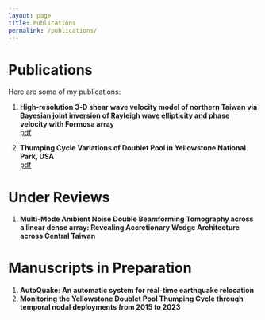 ```yaml
---
layout: page
title: Publications
permalink: /publications/
---
```


# Publications

Here are some of my publications:

1. **High‐resolution 3‐D shear wave velocity model of northern Taiwan via Bayesian joint inversion of Rayleigh wave ellipticity and phase velocity with Formosa array**  
   [pdf](https://doi.org/10.1029/2020JB021610)

2. **Thumping Cycle Variations of Doublet Pool in Yellowstone National Park, USA**  
   [pdf](https://doi.org/10.1029/2022GL101175)

# Under Reviews

1. **Multi-Mode Ambient Noise Double Beamforming Tomography across a linear dense array: Revealing Accretionary Wedge Architecture across Central Taiwan**

# Manuscripts in Preparation

1. **AutoQuake: An automatic system for real-time earthquake relocation**
2. **Monitoring the Yellowstone Doublet Pool Thumping Cycle through temporal nodal deployments from 2015 to 2023**
